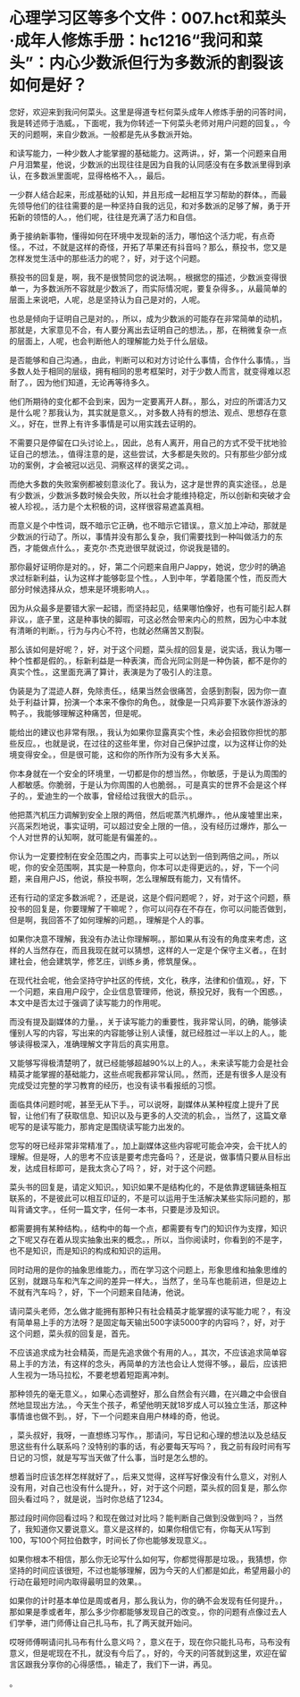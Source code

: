 # 心理学习区等多个文件：007.hct和菜头·成年人修炼手册：hc1216“我问和菜头”：内心少数派但行为多数派的割裂该如何是好？

您好，欢迎来到我问何菜头。这里是得道专栏何菜头成年人修炼手册的问答时间，我是转述师于浩威。，下面呢，我为你转述一下何菜头老师对用户问题的回复。，今天的问题啊，来自少数派。一般都是先从多数派开始。

和读写能力，一种少数人才能掌握的基础能力。这两讲。，好，第一个问题来自用户月泪繁星，他说，少数派的出现往往是因为自我的认同感没有在多数派里得到承认，在多数派里面呢，显得格格不入。，最后。

一少群人结合起来，形成基础的认知，并且形成一起相互学习帮助的群体。，而最先领导他们的往往需要的是一种坚持自我的远见，和对多数派的足够了解，勇于开拓新的领悟的人。，他们呢，往往是充满了活力和自信。

勇于接纳新事物，懂得如何在环境中发现新的活力，哪怕这个活力呢，有点奇怪。，不过，不就是这样的奇怪，开拓了苹果还有抖音吗？那么，蔡投书，您又是怎样发觉生活中的那些活力的呢？，好，对于这个问题。

蔡投书的回复是，啊，我不是很赞同您的说法啊。，根据您的描述，少数派变得很单一，为多数派所不容就是少数派了，而实际情况呢，要复杂得多。，从最简单的层面上来说吧，人呢，总是坚持认为自己是对的，人呢。

也总是倾向于证明自己是对的。，所以，成为少数派的可能存在非常简单的动机，那就是，大家意见不合，有人要分离出去证明自己的想法。，那，在稍微复杂一点的层面上，人呢，也会判断他人的理解能力处于什么层级。

是否能够和自己沟通。，由此，判断可以和对方讨论什么事情，合作什么事情。，当多数人处于相同的层级，拥有相同的思考框架时，对于少数人而言，就变得难以忍耐了。，因为他们知道，无论再等待多久。

他们所期待的变化都不会到来，因为一定要离开人群。，那么，对应的所谓活力又是什么呢？那我认为，其实就是意义。，对多数人持有的想法、观点、思想存在意义。，好在，世界上有许多事情是可以用实践去证明的。

不需要只是停留在口头讨论上。，因此，总有人离开，用自己的方式不受干扰地验证自己的想法。，值得注意的是，这些尝试，大多都是失败的。只有那些少部分成功的案例，才会被冠以远见、洞察这样的褒奖之词。。

而绝大多数的失败案例都被刻意淡化了。我认为，这才是世界的真实途径。，总是有少数派，少数派多数时候会失败，所以社会才能维持稳定，所以创新和突破才会被人珍视。，活力是个太积极的词，这样很容易遮盖真相。

而意义是个中性词，既不暗示它正确，也不暗示它错误。，意义加上冲动，那就是少数派的行动了。所以，事情并没有那么复杂，我们需要找到一种叫做活力的东西，才能做点什么。，麦克尔·杰克逊很早就说过，你说我是错的。

那你最好证明你是对的。，好，第二个问题来自用户Jappy，她说，您少时的确追求过标新利益，认为这样才能够彰显个性。，人到中年，学着隐匿个性，而反而大部分时候选择从众，想来是环境影响人。。

因为从众最多是要错大家一起错，而坚持起见，结果哪怕像好，也有可能引起人群非议。，底子里，这是种事快的脚瑕，可这必然会带来内心的煎熬，因为心中本就有清晰的判断。，行为与内心不符，也就必然痛苦又割裂。

那么该如何是好呢？，好，对于这个问题，菜头叔的回复是，说实话，我认为哪一种个性都是假的。，标新利益是一种表演，而合光同尘则是一种伪装，都不是你的真实个性。，这里面充满了算计，表演是为了吸引人的注意。

伪装是为了混迹人群，免除责任。，结果当然会很痛苦，会感到割裂，因为你一直处于利益计算，扮演一个本来不像你的角色。，就像是一只鸡非要下水装作游泳的鸭子。，我能够理解这种痛苦，但是呢。

能给出的建议也非常有限。，我认为如果你显露真实个性，未必会招致你担忧的那些反应。，也就是说，在过往的这些年里，你对自己保护过度，以为这样让你的处境变得安全。，但是很可能，这和你的所作所为没有多大关系。

你本身就在一个安全的环境里，一切都是你的想当然。，你敏感，于是认为周围的人都敏感。你脆弱，于是认为你周围的人也脆弱。，可是真实的世界不会是这个样子的。，爱迪生的一个故事，曾经给过我很大的启示。。

他把蒸汽机压力调解到安全上限的两倍，然后呢蒸汽机爆炸。，他从废墟里出来，兴高采烈地说，事实证明，可以超过安全上限的一倍。，没有经历过爆炸，那么一个人对世界的认知啊，就可能是有偏差的。。

你认为一定要控制在安全范围之内，而事实上可以达到一倍到两倍之间。，所以呢，你的安全范围啊，其实是一种意向，你本可以走得更远的。，好，下一个问题，来自用户JS，他说，蔡投书啊，怎么理解既有能力，又有情怀。

还有行动的坚定多数派呢？，还是说，这是个假问题呢？，好，对于这个问题，蔡投书的回复是，你要理解了干嘛呢？，你可以问存在不存在，你可以问能否做到，但是啊，我回答不了如何理解的问题。，理解是个人的事。

如果你决意不理解，我没有办法让你理解啊。，那如果从有没有的角度来考虑，这样的人当然存在，而且我现在就可以猜想，这样的人一定是个保守主义者。，在封建社会，他会建筑学，修艺庄，训练乡勇，修筑屋保。。

在现代社会呢，他会坚持守护社区的传统，文化，秩序，法律和价值观。，好，下一个问题，来自用户段宁，企业信息管理师，他说，蔡投兄好，我有一个困惑。，本文中是否太过于强调了读写能力的作用呢。

而没有提及副媒体的力量。，关于读写能力的重要性，我非常认同，的确，能够读懂别人写的内容，写出来的内容能够让别人读懂，就已经胜过一半以上的人。，能够读得极深入，准确理解文字背后的真实用意。

又能够写得极清楚明了，就已经能够超越90%以上的人。，未来读写能力会是社会精英才能掌握的基础能力，这些点呢我都非常认同。，然而，还是有很多人是没有完成受过完整的学习教育的经历，也没有读书看报纸的习惯。

面临具体问题时呢，甚至无从下手。，可以说呀，副媒体从某种程度上提升了民智，让他们有了获取信息、知识以及与更多的人交流的机会。，当然了，这篇文章呢写的是读写能力，那肯定是围绕读写能力出发的。

您写的呀已经非常非常精准了。，加上副媒体这些内容呢可能会冲突，会干扰人的理解。但是呀，人的思考不应该是要考虑完备吗？，还是说，做事情只要从目标出发，达成目标即可，是我太贪心了吗？，好，对于这个问题。

菜头书的回复是，请定义知识。，知识如果不是结构化的，不是依靠逻辑链条相互联系的，不是彼此可以相互印证的，不是可以运用于生活解决某些实际问题的，那叫背诵文字。，任何一篇文字，任何一本书，只要是涉及知识。

都需要拥有某种结构。，结构中的每一个点，都需要有专门的知识作为支撑，知识之下呢又存在着从现实抽象出来的概念。，所以，当你阅读时，你看到的不是字，也不是知识，而是知识的构成和知识的运用。

同时动用的是你的抽象思维能力。，而在学习这个问题上，形象思维和抽象思维的区别，就跟马车和汽车之间的差异一样大。，当然了，坐马车也能前进，但是边上不就有汽车吗？，好，下一个问题来自陆涛，他说。

请问菜头老师，怎么做才能拥有那种只有社会精英才能掌握的读写能力呢？，有没有简单易上手的方法呀？是固定每天输出500字读5000字的内容吗？，好，对于这个问题，菜头叔的回复是，首先。

不应该追求成为社会精英，而是先追求做个有用的人。，其次，不应该追求简单容易上手的方法，有这样的念头，再简单的方法也会让人觉得不够。，最后，应该把人生视为一场马拉松，不要老想着短距离冲刺。

那种领先的毫无意义。，如果心态调整好，那么自然会有兴趣，在兴趣之中会很自然地显现出方法。，今天生个孩子，希望他明天就18岁成人可以独立生活，那这种事情谁也做不到。，好，下一个问题来自用户林峰的奇，他说。

，菜头叔好，我呀，一直想练习写作。，那请问，写日记和心理的想法以及总结反思这些有什么联系吗？没特别的事的话，有必要每天写吗？，我之前有段时间有写日记的习惯，就是写写当天做了什么事，当时是怎么想的。

想着当时应该怎样怎样就好了。，后来又觉得，这样写好像没有什么意义，对别人没有用，对自己也没有什么提升。，好，对于这个问题，菜头叔的回复是，那么你回头看过吗？，就是说，当时你总结了1234。

那过段时间你回看过吗？和现在做过对比吗？能判断自己做到没做到吗？，当然了，我知道你又要说意义。意义是这样的，如果你相信它有，你每天从1写到100，写100个阿拉伯数字，时间长了你也能够发现意义。。

如果你根本不相信，那么你无论写什么如何写，你都觉得那是垃圾。，我猜想，你坚持的时间应该很短，不过也能够理解，因为今天的人们都是如此，希望用最小的行动在最短时间内取得最明显的效果。。

如果你的计时基本单位是周或者月，那么我认为，你的确不会发现有任何提升。，那如果是季或者年，那么多少你都能够发现自己的改变。，你的问题有点像过去人们学拳，进门师傅让自己扎马布，扎了两天就开始问。

哎呀师傅啊请问扎马布有什么意义吗？，意义在于，现在你只能扎马布，马布没有意义，但是呢现在不扎，就没有今后了。，好的，今天的问答就到这里，欢迎在留言区跟我分享你的心得感悟。，输走了，我们下一讲，再见。

。